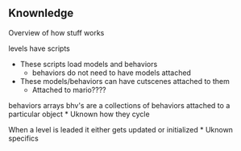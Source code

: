 ## Knownledge

Overview of how stuff works


levels have scripts
* These scripts load models and behaviors
	* behaviors do not need to have models attached
* These models/behaviors can have cutscenes attached to them
	* Attached to mario????


behaviors arrays bhv's are a collections of behaviors attached to a particular object
	* Uknown how they cycle


When a level is leaded it either gets updated or initialized
	* Uknown specifics



